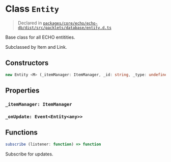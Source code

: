 # Class `Entity`
> Declared in [`packages/core/echo/echo-db/dist/src/packlets/database/entity.d.ts`]()

Base class for all ECHO entitities.

Subclassed by Item and Link.

## Constructors
```ts
new Entity <M> (_itemManager: ItemManager, _id: string, _type: undefined | string, stateManager: StateManager<NonNullable<M>>) => Entity<M>
```

## Properties
### `_itemManager: ItemManager`
### `_onUpdate: Event<Entity<any>>`

## Functions
```ts
subscribe (listener: function) => function
```
Subscribe for updates.